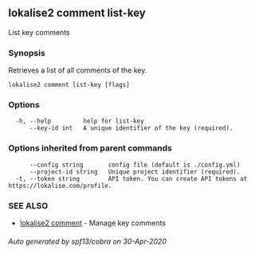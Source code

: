 ## lokalise2 comment list-key

List key comments

### Synopsis

Retrieves a list of all comments of the key.

```
lokalise2 comment list-key [flags]
```

### Options

```
  -h, --help         help for list-key
      --key-id int   A unique identifier of the key (required).
```

### Options inherited from parent commands

```
      --config string       config file (default is ./config.yml)
      --project-id string   Unique project identifier (required).
  -t, --token string        API token. You can create API tokens at https://lokalise.com/profile.
```

### SEE ALSO

* [lokalise2 comment](lokalise2_comment.md)	 - Manage key comments

###### Auto generated by spf13/cobra on 30-Apr-2020
